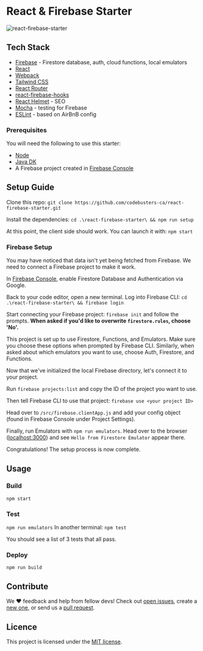 # React & Firebase Starter

![react-firebase-starter](https://user-images.githubusercontent.com/68360696/129435412-11320287-3afd-4e9d-8595-7194bc358c47.png)

## Tech Stack

- [Firebase](https://firebase.google.com/) - Firestore database, auth, cloud functions, local emulators
- [React](https://reactjs.org/)
- [Webpack](https://webpack.js.org/)
- [Tailwind CSS](https://tailwindcss.com/)
- [React Router](https://reactrouter.com/web)
- [react-firebase-hooks](https://github.com/CSFrequency/react-firebase-hooks/)
- [React Helmet](https://www.npmjs.com/package/react-helmet) - SEO
- [Mocha](https://mochajs.org/) - testing for Firebase
- [ESLint](https://eslint.org/) - based on AirBnB config

### Prerequisites

You will need the following to use this starter:

- [Node](https://nodejs.org/en/)
- [Java DK](https://docs.oracle.com/en/java/javase/16/install/overview-jdk-installation.html#GUID-8677A77F-231A-40F7-98B9-1FD0B48C346A)
- A Firebase project created in [Firebase Console](https://console.firebase.google.com)

## Setup Guide

Clone this repo:
`git clone https://github.com/codebusters-ca/react-firebase-starter.git`

Install the dependencies:
`cd .\react-firebase-starter\ && npm run setup`

At this point, the client side should work. You can launch it with:
`npm start`

### Firebase Setup

You may have noticed that data isn't yet being fetched from Firebase. We need to connect a Firebase project to make it work.

In [Firebase Console](https://console.firebase.google.com), enable Firestore Database and Authentication via Google.

Back to your code editor, open a new terminal. Log into Firebase CLI:
`cd .\react-firebase-starter\ && firebase login`

Start connecting your Firebase project:
`firebase init`
and follow the prompts. **When asked if you'd like to overwrite `firestore.rules`, choose 'No'.**

This project is set up to use Firestore, Functions, and Emulators. Make sure you choose these options when prompted by Firebase CLI. Similarly, when asked about which emulators you want to use, choose Auth, Firestore, and Functions.

Now that we've initialized the local Firebase directory, let's connect it to your project.

Run `firebase projects:list` and copy the ID of the project you want to use.

Then tell Firebase CLI to use that project:
`firebase use <your project ID>`

Head over to `/src/firebase.clientApp.js` and add your config object (found in Firebase Console under Project Settings).

Finally, run Emulators with `npm run emulators`. Head over to the browser ([localhost:3000](http://localhost:3000/)) and see `Hello from Firestore Emulator` appear there.

Congratulations! The setup process is now complete.

## Usage

### Build

`npm start`

### Test

`npm run emulators`
In another terminal: `npm test`

You should see a list of 3 tests that all pass.

### Deploy

`npm run build`

## Contribute

We ❤️ feedback and help from fellow devs! Check out [open issues](https://github.com/codebusters-ca/react-firebase-starter/issues), create a [new one](https://github.com/codebusters-ca/react-firebase-starter/issues/new?labels=bug), or send us a [pull request](https://github.com/codebusters-ca/react-firebase-starter/compare).

## Licence

This project is licensed under the [MIT license](https://github.com/codebusters-ca/react-firebase-starter/blob/main/LICENSE).
